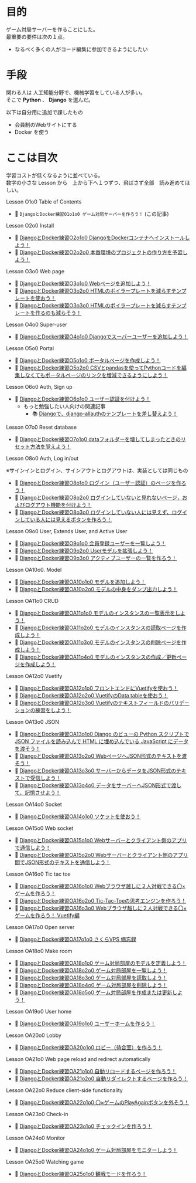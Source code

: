 # 目的

ゲーム対局サーバーを作ることにした。  
最重要の要件は次の１点。  

* なるべく多くの人がコード編集に参加できるようにしたい

# 手段

関わる人は 人工知能分野で、機械学習をしている人が多い。  
そこで **Python** 、 **Django** を選んだ。  

以下は自分用に追加で課したもの

* 会員制のWebサイトにする
* Docker を使う

# ここは目次

学習コストが低くなるように並べている。  
数字の小さな Lesson から　上から下へ１つずつ、飛ばさず全部　読み進めてほしい。  

Lesson O1o0 Table of Contents  

* 📖 `DjangoとDocker練習O1o1o0 ゲーム対局サーバーを作ろう！` (この記事)  

Lesson O2o0 Install  

* 📖 [DjangoとDocker練習O2o1o0 DjangoをDockerコンテナへインストールしよう！](https://qiita.com/muzudho1/items/48e69ed17d70a8f171a7)
* 📖 [DjangoとDocker練習O2o2o0 本番環境のプロジェクトの作り方を予習しよう！](https://qiita.com/muzudho1/items/e9b8c1cefa5ddaa21ab2)

Lesson O3o0 Web page  

* 📖 [DjangoとDocker練習O3o1o0 Webページを追加しよう！](https://qiita.com/muzudho1/items/06fe071c1147b4b8f062)
* 📖 [DjangoとDocker練習O3o2o0 HTMLのボイラープレートを減らすテンプレートを使おう！](https://qiita.com/muzudho1/items/7dcfc068e0bec009d371)
* 📖 [DjangoとDocker練習O3o3o0 HTMLのボイラープレートを減らすテンプレートを作るのも減らそう！](https://qiita.com/muzudho1/items/606d314c01543666c51b)

Lesson O4o0 Super-user  

* 📖 [DjangoとDocker練習O4o1o0 Djangoでスーパーユーザーを追加しよう！](https://qiita.com/muzudho1/items/cf21fa75e23e1f987153)

Lesson O5o0 Portal  

* 📖 [DjangoとDocker練習O5o1o0 ポータルページを作成しよう！](https://qiita.com/muzudho1/items/ad2299cf94a9a5b1c254)
* 📖 [DjangoとDocker練習O5o2o0 CSVとpandasを使ってPythonコードを編集しなくてもポータルページのリンクを増減できるようにしよう！](https://qiita.com/muzudho1/items/19c44296501c29c41d31)

Lesson O6o0 Auth, Sign up  

* 📖 [DjangoとDocker練習O6o1o0 ユーザー認証を付けよう！](https://qiita.com/muzudho1/items/55cb7ac55299afd51887)
  * もっと勉強したい人向けの関連記事
    * 📚 [Djangoで、django-allauthのテンプレートを差し替えよう！](https://qiita.com/muzudho1/items/6120055b2a8eb4e28527)

Lesson O7o0 Reset database

* 📖 [DjangoとDocker練習O7o1o0 dataフォルダーを壊してしまったときのリセット方法を覚えよう！](https://qiita.com/muzudho1/items/1ecaac80568c981fcd59)

Lesson O8o0 Auth, Log in/out  

※サインインとログイン、サインアウトとログアウトは、実装としては同じもの  

* 📖 [DjangoとDocker練習O8o1o0 ログイン（ユーザー認証）のページを作ろう！](https://qiita.com/muzudho1/items/1d34d64562ff07f1742a)
* 📖 [DjangoとDocker練習O8o2o0 ログインしていないと見れないページ，およびログアウト機能を付けよう！](https://qiita.com/muzudho1/items/9f1ae4d0debc0b8aa4b1)
* 📖 [DjangoとDocker練習O8o3o0 ログインしていない人には見えず、ログインしている人には見えるボタンを作ろう！](https://qiita.com/muzudho1/items/0c59f3ce7aa6bef2a91f)

Lesson O9o0 User, Extends User, and Active User  

* 📖 [DjangoとDocker練習O9o1o0 会員登録ユーザーを一覧しよう！](https://qiita.com/muzudho1/items/13c15be5b9070dab1770)
* 📖 [DjangoとDocker練習O9o2o0 Userモデルを拡張しよう！](https://qiita.com/muzudho1/items/2d182729f625234f0eff)
* 📖 [DjangoとDocker練習O9o3o0 アクティブユーザーの一覧を作ろう！](https://qiita.com/muzudho1/items/bea77e8a69c5c805e1d7)

Lesson OA10o0. Model  

* 📖 [DjangoとDocker練習OA10o1o0 モデルを追加しよう！](https://qiita.com/muzudho1/items/2463cc006da69f5ed7b2)
* 📖 [DjangoとDocker練習OA10o2o0 モデルの中身をダンプ出力しよう！](https://qiita.com/muzudho1/items/5db218ed0f12bae43d18)

Lesson OA11o0 CRUD  

* 📖 [DjangoとDocker練習OA11o1o0 モデルのインスタンスの一覧表示をしよう！](https://qiita.com/muzudho1/items/77668130b6d941596327)
* 📖 [DjangoとDocker練習OA11o2o0 モデルのインスタンスの読取ページを作成しよう！](https://qiita.com/muzudho1/items/ae362f53a670e265a7e4)
* 📖 [DjangoとDocker練習OA11o3o0 モデルのインスタンスの削除ページを作成しよう！](https://qiita.com/muzudho1/items/32694c883331c75ef059)
* 📖 [DjangoとDocker練習OA11o4o0 モデルのインスタンスの作成／更新ページを作成しよう！](https://qiita.com/muzudho1/items/806ecdba1654ae169f37)

Lesson OA12o0 Vuetify  

* 📖 [DjangoとDocker練習OA12o1o0 フロントエンドにVuetifyを使おう！](https://qiita.com/muzudho1/items/e80a72b027249daa4d41)
* 📖 [DjangoとDocker練習OA12o2o0 VuetifyのData tableを使おう！](https://qiita.com/muzudho1/items/2b01d3acce5ec1b5770b)
* 📖 [DjangoとDocker練習OA12o3o0 Vuetifyのテキストフィールドのバリデーションの練習をしよう！](https://qiita.com/muzudho1/items/fd47e589cd3f9449fcbb)

Lesson OA13o0 JSON  

* 📖 [DjangoとDocker練習OA13o1o0 Django のビューの Python スクリプトで JSON ファイルを読み込んで HTML に埋め込んでいる JavaScript にデータを渡そう！](https://qiita.com/muzudho1/items/b3b0c25fc329eb9bc0c1)
* 📖 [DjangoとDocker練習OA13o2o0 WebページへJSON形式のテキストを渡そう！](https://qiita.com/muzudho1/items/c50859d9bde800d06a62)
* 📖 [DjangoとDocker練習OA13o3o0 サーバーからデータをJSON形式のテキストで受信しよう！](https://qiita.com/muzudho1/items/d83760a6a4abadaf19c4)
* 📖 [DjangoとDocker練習OA13o4o0 データをサーバーへJSON形式で渡して、記憶させよう！](https://qiita.com/muzudho1/items/ed0ea262aaa327a2d12b)

Lesson OA14o0 Socket  

* 📖 [DjangoとDocker練習OA14o1o0 ソケットを使おう！](https://qiita.com/muzudho1/items/7a6501f7dbafbaa9b96c)

Lesson OA15o0 Web socket  

* 📖 [DjangoとDocker練習OA15o1o0 Webサーバーとクライアント側のアプリで通信しよう！](https://qiita.com/muzudho1/items/9bad88a4092bf83a0f12)
* 📖 [DjangoとDocker練習OA15o2o0 Webサーバーとクライアント側のアプリ間でJSON形式のテキストを通信しよう！](https://qiita.com/muzudho1/items/a3870c78f609a65debe0)

Lesson OA16o0 Tic tac toe  

* 📖 [DjangoとDocker練習OA16o1o0 Webブラウザ越しに２人対戦できる〇×ゲームを作ろう！](https://qiita.com/muzudho1/items/3bd5e55fbea2c0598e8b)
* 📖 [DjangoとDocker練習OA16o2o0 Tic-Tac-Toeの思考エンジンを作ろう！](https://qiita.com/muzudho1/items/69021deb9ec541406cfb)
* 📖 [DjangoとDocker練習OA16o3o0 Webブラウザ越しに２人対戦できる〇×ゲームを作ろう！ Vuetify編](https://qiita.com/muzudho1/items/f302bdb40fb5c13f9603)

Lesson OA17o0 Open server  

* 📖 [DjangoとDocker練習OA17o1o0 さくらVPS 備忘録](https://qiita.com/muzudho1/items/1d3b4b5608716463184c)

Lesson OA18o0 Make room  

* 📖 [DjangoとDocker練習OA18o1o0 ゲーム対局部屋のモデルを定義しよう！](https://qiita.com/muzudho1/items/e1cf253dd6929bcd708d)
* 📖 [DjangoとDocker練習OA18o2o0 ゲーム対局部屋を一覧しよう！](https://qiita.com/muzudho1/items/346c286d4f99850afe23)
* 📖 [DjangoとDocker練習OA18o3o0 ゲーム対局部屋を読取しよう！](https://qiita.com/muzudho1/items/a39bea2f098951292916)
* 📖 [DjangoとDocker練習OA18o4o0 ゲーム対局部屋を削除しよう！](https://qiita.com/muzudho1/items/172485842e7adfb749aa)
* 📖 [DjangoとDocker練習OA18o5o0 ゲーム対局部屋を作成または更新しよう！](https://qiita.com/muzudho1/items/6eaf6cf90fe5a6519184)

Lesson OA19o0 User home  

* 📖 [DjangoとDocker練習OA19o1o0 ユーザーホームを作ろう！](https://qiita.com/muzudho1/items/37532c83235b7f9e60c9)

Lesson OA20o0 Lobby  

* 📖 [DjangoとDocker練習OA20o1o0 ロビー（待合室）を作ろう！](https://qiita.com/muzudho1/items/57677b07854aca71b42d)

Lesson OA21o0 Web page reload and redirect automatically  

* 📖 [DjangoとDocker練習OA21o1o0 自動リロードするページを作ろう！](https://qiita.com/muzudho1/items/8df599dc0e0acb25f649)
* 📖 [DjangoとDocker練習OA21o2o0 自動リダイレクトするページを作ろう！](https://qiita.com/muzudho1/items/aea9be36422763f082e9)

Lesson OA22o0 Reduce client-side functionality  

* 📖 [DjangoとDocker練習OA22o1o0 〇×ゲームのPlayAgainボタンを外そう！](https://qiita.com/muzudho1/items/d4bfde69c1656616f8ce)

Lesson OA23o0 Check-in  

* 📖 [DjangoとDocker練習OA23o1o0 チェックインを作ろう！](https://qiita.com/muzudho1/items/1ce542dd66929d7bce3f)

Lesson OA24o0 Monitor  

* 📖 [DjangoとDocker練習OA24o1o0 ゲーム対局部屋をモニターしよう！](https://qiita.com/muzudho1/items/e5e6e6ba76da401c4c00)

Lesson OA25o0 Watching game  

* 📖 [DjangoとDocker練習OA25o1o0 観戦モードを作ろう！](https://qiita.com/muzudho1/items/9e4a7dd1ccfac6ac8d66)
